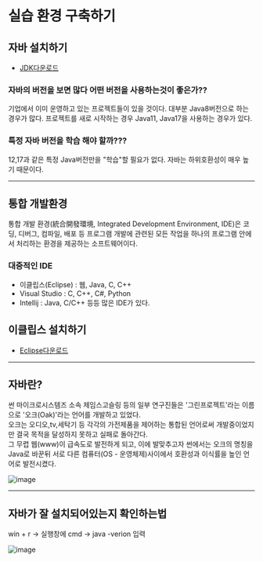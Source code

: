 # 실습 환경 구축하기

## 자바 설치하기
- [JDK다운로드](https://www.oracle.com/java/technologies/downloads)

### 자바의 버전을 보면 많다 어떤 버전을 사용하는것이 좋은가??
기업에서 이미 운영하고 있는 프로젝트들이 있을 것이다. 대부분 Java8버전으로 하는 경우가 많다.
프로젝트를 새로 시작하는 경우 Java11, Java17을 사용하는 경우가 있다.

### 특정 자바 버전을 학습 해야 할까???
12,17과 같은 특정 Java버전만을 "학습"할 필요가 없다.
자바는 하위호환성이 매우 높기 때문이다.
<hr>

## 통합 개발환경
통합 개발 환경(統合開發環境, Integrated Development Environment, IDE)은 코딩, 디버그, 컴파일, 배포 등 프로그램 개발에 관련된 모든 작업을 하나의 프로그램 안에서 처리하는 환경을 제공하는 소프트웨어이다.

### 대중적인 IDE
- 이클립스(Eclipse) : 웹, Java, C, C++
- Visual Studio : C, C++, C#, Python
- Intellij : Java, C/C++
등등 많은 IDE가 있다.

## 이클립스 설치하기
- [Eclipse다운로드](https://www.eclipse.org/)
<hr>

## 자바란?
썬 마이크로시스템즈 소속 제임스고슬링 등의 일부 연구진들은 '그린프로젝트'라는 이름으로 '오크(Oak)'라는 언어를 개발하고 있었다.<br>오크는 오디오,tv,세탁기 등 각각의 가전제품을 제어하는 통합된 언어로써 개발중이었지만 결국 목적을 달성하지 못하고 실패로 돌아간다.<br>그 무렵 웹(www)이 급속도로 발전하게 되고, 이에 발맞추고자 썬에서는 오크의 명칭을 Java로 바꾼뒤 서로 다른 컴퓨터(OS - 운영체제)사이에서 호환성과 이식률을 높인 언어로 발전시켰다.

![image](https://user-images.githubusercontent.com/54658614/211973993-8e9d86f8-5251-48b8-9e10-4567dde3ef49.png)

<hr>

## 자바가 잘 설치되어있는지 확인하는법

win + r -> 실행창에 cmd -> java -verion 입력

![image](https://user-images.githubusercontent.com/54658614/211975334-e2287139-5269-4218-8dd0-1167fd62eea4.png)


